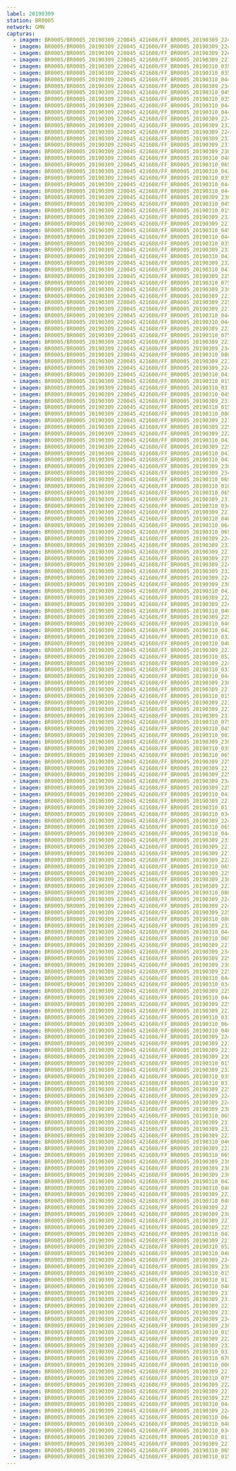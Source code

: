 ```yaml
---
label: 20190309
station: BR0005
network: GMN
capturas:
  - imagem: BR0005/BR0005_20190309_220045_421608/FF_BR0005_20190309_224658_560_0065280.fits_maxpixel.jpg
  - imagem: BR0005/BR0005_20190309_220045_421608/FF_BR0005_20190309_224536_536_0063232.fits_maxpixel.jpg
  - imagem: BR0005/BR0005_20190309_220045_421608/FF_BR0005_20190309_224627_774_0064512.fits_maxpixel.jpg
  - imagem: BR0005/BR0005_20190309_220045_421608/FF_BR0005_20190309_221414_539_0016384.fits_maxpixel.jpg
  - imagem: BR0005/BR0005_20190309_220045_421608/FF_BR0005_20190310_035647_423_0524800.fits_maxpixel.jpg
  - imagem: BR0005/BR0005_20190309_220045_421608/FF_BR0005_20190310_035535_799_0523008.fits_maxpixel.jpg
  - imagem: BR0005/BR0005_20190309_220045_421608/FF_BR0005_20190310_044142_772_0591616.fits_maxpixel.jpg
  - imagem: BR0005/BR0005_20190309_220045_421608/FF_BR0005_20190309_234750_018_0155648.fits_maxpixel.jpg
  - imagem: BR0005/BR0005_20190309_220045_421608/FF_BR0005_20190310_045629_387_0613632.fits_maxpixel.jpg
  - imagem: BR0005/BR0005_20190309_220045_421608/FF_BR0005_20190310_035616_806_0524032.fits_maxpixel.jpg
  - imagem: BR0005/BR0005_20190309_220045_421608/FF_BR0005_20190310_044030_971_0589824.fits_maxpixel.jpg
  - imagem: BR0005/BR0005_20190309_220045_421608/FF_BR0005_20190310_044314_986_0593920.fits_maxpixel.jpg
  - imagem: BR0005/BR0005_20190309_220045_421608/FF_BR0005_20190309_224953_305_0069632.fits_maxpixel.jpg
  - imagem: BR0005/BR0005_20190309_220045_421608/FF_BR0005_20190309_232249_711_0118528.fits_maxpixel.jpg
  - imagem: BR0005/BR0005_20190309_220045_421608/FF_BR0005_20190309_224932_788_0069120.fits_maxpixel.jpg
  - imagem: BR0005/BR0005_20190309_220045_421608/FF_BR0005_20190309_233243_027_0133120.fits_maxpixel.jpg
  - imagem: BR0005/BR0005_20190309_220045_421608/FF_BR0005_20190309_231129_411_0101632.fits_maxpixel.jpg
  - imagem: BR0005/BR0005_20190309_220045_421608/FF_BR0005_20190309_230118_446_0086528.fits_maxpixel.jpg
  - imagem: BR0005/BR0005_20190309_220045_421608/FF_BR0005_20190310_040551_767_0538368.fits_maxpixel.jpg
  - imagem: BR0005/BR0005_20190309_220045_421608/FF_BR0005_20190310_065427_833_0783360.fits_maxpixel.jpg
  - imagem: BR0005/BR0005_20190309_220045_421608/FF_BR0005_20190310_042340_916_0564736.fits_maxpixel.jpg
  - imagem: BR0005/BR0005_20190309_220045_421608/FF_BR0005_20190310_035444_475_0521728.fits_maxpixel.jpg
  - imagem: BR0005/BR0005_20190309_220045_421608/FF_BR0005_20190310_044823_539_0601600.fits_maxpixel.jpg
  - imagem: BR0005/BR0005_20190309_220045_421608/FF_BR0005_20190310_044213_516_0592384.fits_maxpixel.jpg
  - imagem: BR0005/BR0005_20190309_220045_421608/FF_BR0005_20190309_230625_893_0094208.fits_maxpixel.jpg
  - imagem: BR0005/BR0005_20190309_220045_421608/FF_BR0005_20190310_045239_817_0608000.fits_maxpixel.jpg
  - imagem: BR0005/BR0005_20190309_220045_421608/FF_BR0005_20190310_015156_259_0338944.fits_maxpixel.jpg
  - imagem: BR0005/BR0005_20190309_220045_421608/FF_BR0005_20190309_233943_236_0143616.fits_maxpixel.jpg
  - imagem: BR0005/BR0005_20190309_220045_421608/FF_BR0005_20190309_221546_771_0018688.fits_maxpixel.jpg
  - imagem: BR0005/BR0005_20190309_220045_421608/FF_BR0005_20190310_045229_517_0607744.fits_maxpixel.jpg
  - imagem: BR0005/BR0005_20190309_220045_421608/FF_BR0005_20190310_044833_803_0601856.fits_maxpixel.jpg
  - imagem: BR0005/BR0005_20190309_220045_421608/FF_BR0005_20190310_035434_199_0521472.fits_maxpixel.jpg
  - imagem: BR0005/BR0005_20190309_220045_421608/FF_BR0005_20190309_233354_734_0134912.fits_maxpixel.jpg
  - imagem: BR0005/BR0005_20190309_220045_421608/FF_BR0005_20190310_043106_259_0575744.fits_maxpixel.jpg
  - imagem: BR0005/BR0005_20190309_220045_421608/FF_BR0005_20190309_232310_199_0119040.fits_maxpixel.jpg
  - imagem: BR0005/BR0005_20190309_220045_421608/FF_BR0005_20190310_043929_482_0588288.fits_maxpixel.jpg
  - imagem: BR0005/BR0005_20190309_220045_421608/FF_BR0005_20190309_225535_866_0078080.fits_maxpixel.jpg
  - imagem: BR0005/BR0005_20190309_220045_421608/FF_BR0005_20190310_075723_815_0873984.fits_maxpixel.jpg
  - imagem: BR0005/BR0005_20190309_220045_421608/FF_BR0005_20190309_230300_921_0089088.fits_maxpixel.jpg
  - imagem: BR0005/BR0005_20190309_220045_421608/FF_BR0005_20190309_223641_963_0049920.fits_maxpixel.jpg
  - imagem: BR0005/BR0005_20190309_220045_421608/FF_BR0005_20190309_225546_122_0078336.fits_maxpixel.jpg
  - imagem: BR0005/BR0005_20190309_220045_421608/FF_BR0005_20190309_221557_019_0018944.fits_maxpixel.jpg
  - imagem: BR0005/BR0005_20190309_220045_421608/FF_BR0005_20190310_044152_993_0591872.fits_maxpixel.jpg
  - imagem: BR0005/BR0005_20190309_220045_421608/FF_BR0005_20190310_044041_236_0590080.fits_maxpixel.jpg
  - imagem: BR0005/BR0005_20190309_220045_421608/FF_BR0005_20190309_223925_928_0054016.fits_maxpixel.jpg
  - imagem: BR0005/BR0005_20190309_220045_421608/FF_BR0005_20190310_075611_898_0872192.fits_maxpixel.jpg
  - imagem: BR0005/BR0005_20190309_220045_421608/FF_BR0005_20190309_223855_209_0053248.fits_maxpixel.jpg
  - imagem: BR0005/BR0005_20190309_220045_421608/FF_BR0005_20190309_234800_258_0155904.fits_maxpixel.jpg
  - imagem: BR0005/BR0005_20190309_220045_421608/FF_BR0005_20190310_080038_572_0878848.fits_maxpixel.jpg
  - imagem: BR0005/BR0005_20190309_220045_421608/FF_BR0005_20190309_221424_801_0016640.fits_maxpixel.jpg
  - imagem: BR0005/BR0005_20190309_220045_421608/FF_BR0005_20190309_224017_190_0055296.fits_maxpixel.jpg
  - imagem: BR0005/BR0005_20190309_220045_421608/FF_BR0005_20190310_043219_109_0577536.fits_maxpixel.jpg
  - imagem: BR0005/BR0005_20190309_220045_421608/FF_BR0005_20190310_015429_899_0342784.fits_maxpixel.jpg
  - imagem: BR0005/BR0005_20190309_220045_421608/FF_BR0005_20190310_031231_215_0459008.fits_maxpixel.jpg
  - imagem: BR0005/BR0005_20190309_220045_421608/FF_BR0005_20190310_045219_284_0607488.fits_maxpixel.jpg
  - imagem: BR0005/BR0005_20190309_220045_421608/FF_BR0005_20190309_233253_276_0133376.fits_maxpixel.jpg
  - imagem: BR0005/BR0005_20190309_220045_421608/FF_BR0005_20190310_015125_443_0338176.fits_maxpixel.jpg
  - imagem: BR0005/BR0005_20190309_220045_421608/FF_BR0005_20190310_080509_872_0885504.fits_maxpixel.jpg
  - imagem: BR0005/BR0005_20190309_220045_421608/FF_BR0005_20190309_221435_073_0016896.fits_maxpixel.jpg
  - imagem: BR0005/BR0005_20190309_220045_421608/FF_BR0005_20190309_225248_785_0073984.fits_maxpixel.jpg
  - imagem: BR0005/BR0005_20190309_220045_421608/FF_BR0005_20190309_222706_371_0035584.fits_maxpixel.jpg
  - imagem: BR0005/BR0005_20190309_220045_421608/FF_BR0005_20190310_043919_323_0588032.fits_maxpixel.jpg
  - imagem: BR0005/BR0005_20190309_220045_421608/FF_BR0005_20190309_225238_501_0073728.fits_maxpixel.jpg
  - imagem: BR0005/BR0005_20190309_220045_421608/FF_BR0005_20190310_043025_274_0574720.fits_maxpixel.jpg
  - imagem: BR0005/BR0005_20190309_220045_421608/FF_BR0005_20190310_043939_791_0588544.fits_maxpixel.jpg
  - imagem: BR0005/BR0005_20190309_220045_421608/FF_BR0005_20190309_230108_199_0086272.fits_maxpixel.jpg
  - imagem: BR0005/BR0005_20190309_220045_421608/FF_BR0005_20190309_234135_955_0146432.fits_maxpixel.jpg
  - imagem: BR0005/BR0005_20190309_220045_421608/FF_BR0005_20190310_065508_827_0784384.fits_maxpixel.jpg
  - imagem: BR0005/BR0005_20190309_220045_421608/FF_BR0005_20190310_010540_244_0269824.fits_maxpixel.jpg
  - imagem: BR0005/BR0005_20190309_220045_421608/FF_BR0005_20190310_065803_301_0788736.fits_maxpixel.jpg
  - imagem: BR0005/BR0005_20190309_220045_421608/FF_BR0005_20190309_231332_379_0104704.fits_maxpixel.jpg
  - imagem: BR0005/BR0005_20190309_220045_421608/FF_BR0005_20190310_034458_858_0507136.fits_maxpixel.jpg
  - imagem: BR0005/BR0005_20190309_220045_421608/FF_BR0005_20190309_221137_828_0013056.fits_maxpixel.jpg
  - imagem: BR0005/BR0005_20190309_220045_421608/FF_BR0005_20190310_040949_702_0544256.fits_maxpixel.jpg
  - imagem: BR0005/BR0005_20190309_220045_421608/FF_BR0005_20190310_064300_549_0766720.fits_maxpixel.jpg
  - imagem: BR0005/BR0005_20190309_220045_421608/FF_BR0005_20190310_065712_010_0787456.fits_maxpixel.jpg
  - imagem: BR0005/BR0005_20190309_220045_421608/FF_BR0005_20190309_224922_546_0068864.fits_maxpixel.jpg
  - imagem: BR0005/BR0005_20190309_220045_421608/FF_BR0005_20190309_232239_458_0118272.fits_maxpixel.jpg
  - imagem: BR0005/BR0005_20190309_220045_421608/FF_BR0005_20190309_221658_503_0020480.fits_maxpixel.jpg
  - imagem: BR0005/BR0005_20190309_220045_421608/FF_BR0005_20190309_225454_835_0077056.fits_maxpixel.jpg
  - imagem: BR0005/BR0005_20190309_220045_421608/FF_BR0005_20190309_224006_945_0055040.fits_maxpixel.jpg
  - imagem: BR0005/BR0005_20190309_220045_421608/FF_BR0005_20190309_232951_067_0129024.fits_maxpixel.jpg
  - imagem: BR0005/BR0005_20190309_220045_421608/FF_BR0005_20190309_224302_824_0059392.fits_maxpixel.jpg
  - imagem: BR0005/BR0005_20190309_220045_421608/FF_BR0005_20190309_230209_697_0087808.fits_maxpixel.jpg
  - imagem: BR0005/BR0005_20190309_220045_421608/FF_BR0005_20190310_043116_511_0576000.fits_maxpixel.jpg
  - imagem: BR0005/BR0005_20190309_220045_421608/FF_BR0005_20190309_222534_138_0033280.fits_maxpixel.jpg
  - imagem: BR0005/BR0005_20190309_220045_421608/FF_BR0005_20190309_224648_266_0065024.fits_maxpixel.jpg
  - imagem: BR0005/BR0005_20190309_220045_421608/FF_BR0005_20190310_040419_441_0536064.fits_maxpixel.jpg
  - imagem: BR0005/BR0005_20190309_220045_421608/FF_BR0005_20190309_225434_340_0076544.fits_maxpixel.jpg
  - imagem: BR0005/BR0005_20190309_220045_421608/FF_BR0005_20190310_040531_293_0537856.fits_maxpixel.jpg
  - imagem: BR0005/BR0005_20190309_220045_421608/FF_BR0005_20190310_042543_886_0567808.fits_maxpixel.jpg
  - imagem: BR0005/BR0005_20190309_220045_421608/FF_BR0005_20190310_032739_708_0481280.fits_maxpixel.jpg
  - imagem: BR0005/BR0005_20190309_220045_421608/FF_BR0005_20190310_040358_949_0535552.fits_maxpixel.jpg
  - imagem: BR0005/BR0005_20190309_220045_421608/FF_BR0005_20190309_223306_576_0044544.fits_maxpixel.jpg
  - imagem: BR0005/BR0005_20190309_220045_421608/FF_BR0005_20190310_052117_988_0650240.fits_maxpixel.jpg
  - imagem: BR0005/BR0005_20190309_220045_421608/FF_BR0005_20190309_224729_319_0066048.fits_maxpixel.jpg
  - imagem: BR0005/BR0005_20190309_220045_421608/FF_BR0005_20190310_033258_415_0489216.fits_maxpixel.jpg
  - imagem: BR0005/BR0005_20190309_220045_421608/FF_BR0005_20190310_044722_640_0600064.fits_maxpixel.jpg
  - imagem: BR0005/BR0005_20190309_220045_421608/FF_BR0005_20190309_230138_961_0087040.fits_maxpixel.jpg
  - imagem: BR0005/BR0005_20190309_220045_421608/FF_BR0005_20190309_221117_325_0012544.fits_maxpixel.jpg
  - imagem: BR0005/BR0005_20190309_220045_421608/FF_BR0005_20190310_015939_254_0350464.fits_maxpixel.jpg
  - imagem: BR0005/BR0005_20190309_220045_421608/FF_BR0005_20190309_223733_204_0051200.fits_maxpixel.jpg
  - imagem: BR0005/BR0005_20190309_220045_421608/FF_BR0005_20190309_223652_243_0050176.fits_maxpixel.jpg
  - imagem: BR0005/BR0005_20190309_220045_421608/FF_BR0005_20190309_233404_984_0135168.fits_maxpixel.jpg
  - imagem: BR0005/BR0005_20190309_220045_421608/FF_BR0005_20190310_075551_432_0871680.fits_maxpixel.jpg
  - imagem: BR0005/BR0005_20190309_220045_421608/FF_BR0005_20190310_045250_066_0608256.fits_maxpixel.jpg
  - imagem: BR0005/BR0005_20190309_220045_421608/FF_BR0005_20190310_002811_161_0215552.fits_maxpixel.jpg
  - imagem: BR0005/BR0005_20190309_220045_421608/FF_BR0005_20190309_230240_444_0088576.fits_maxpixel.jpg
  - imagem: BR0005/BR0005_20190309_220045_421608/FF_BR0005_20190310_035657_675_0525056.fits_maxpixel.jpg
  - imagem: BR0005/BR0005_20190309_220045_421608/FF_BR0005_20190310_065529_513_0784896.fits_maxpixel.jpg
  - imagem: BR0005/BR0005_20190309_220045_421608/FF_BR0005_20190309_225403_634_0075776.fits_maxpixel.jpg
  - imagem: BR0005/BR0005_20190309_220045_421608/FF_BR0005_20190309_221127_576_0012800.fits_maxpixel.jpg
  - imagem: BR0005/BR0005_20190309_220045_421608/FF_BR0005_20190309_225525_612_0077824.fits_maxpixel.jpg
  - imagem: BR0005/BR0005_20190309_220045_421608/FF_BR0005_20190309_234534_513_0152320.fits_maxpixel.jpg
  - imagem: BR0005/BR0005_20190309_220045_421608/FF_BR0005_20190309_225627_120_0079360.fits_maxpixel.jpg
  - imagem: BR0005/BR0005_20190309_220045_421608/FF_BR0005_20190310_043757_256_0585984.fits_maxpixel.jpg
  - imagem: BR0005/BR0005_20190309_220045_421608/FF_BR0005_20190309_221218_820_0014080.fits_maxpixel.jpg
  - imagem: BR0005/BR0005_20190309_220045_421608/FF_BR0005_20190310_011931_503_0290560.fits_maxpixel.jpg
  - imagem: BR0005/BR0005_20190309_220045_421608/FF_BR0005_20190310_034316_365_0504576.fits_maxpixel.jpg
  - imagem: BR0005/BR0005_20190309_220045_421608/FF_BR0005_20190309_224617_541_0064256.fits_maxpixel.jpg
  - imagem: BR0005/BR0005_20190309_220045_421608/FF_BR0005_20190310_065448_341_0783872.fits_maxpixel.jpg
  - imagem: BR0005/BR0005_20190309_220045_421608/FF_BR0005_20190310_044051_469_0590336.fits_maxpixel.jpg
  - imagem: BR0005/BR0005_20190309_220045_421608/FF_BR0005_20190309_233102_862_0130816.fits_maxpixel.jpg
  - imagem: BR0005/BR0005_20190309_220045_421608/FF_BR0005_20190309_221708_752_0020736.fits_maxpixel.jpg
  - imagem: BR0005/BR0005_20190309_220045_421608/FF_BR0005_20190309_221901_827_0023552.fits_maxpixel.jpg
  - imagem: BR0005/BR0005_20190309_220045_421608/FF_BR0005_20190309_222604_882_0034048.fits_maxpixel.jpg
  - imagem: BR0005/BR0005_20190309_220045_421608/FF_BR0005_20190310_065722_262_0787712.fits_maxpixel.jpg
  - imagem: BR0005/BR0005_20190309_220045_421608/FF_BR0005_20190309_225003_534_0069888.fits_maxpixel.jpg
  - imagem: BR0005/BR0005_20190309_220045_421608/FF_BR0005_20190309_230159_460_0087552.fits_maxpixel.jpg
  - imagem: BR0005/BR0005_20190309_220045_421608/FF_BR0005_20190309_222554_638_0033792.fits_maxpixel.jpg
  - imagem: BR0005/BR0005_20190309_220045_421608/FF_BR0005_20190310_080459_600_0885248.fits_maxpixel.jpg
  - imagem: BR0005/BR0005_20190309_220045_421608/FF_BR0005_20190309_224638_017_0064768.fits_maxpixel.jpg
  - imagem: BR0005/BR0005_20190309_220045_421608/FF_BR0005_20190309_224708_803_0065536.fits_maxpixel.jpg
  - imagem: BR0005/BR0005_20190309_220045_421608/FF_BR0005_20190309_225413_842_0076032.fits_maxpixel.jpg
  - imagem: BR0005/BR0005_20190309_220045_421608/FF_BR0005_20190310_080743_605_0889344.fits_maxpixel.jpg
  - imagem: BR0005/BR0005_20190309_220045_421608/FF_BR0005_20190309_232637_034_0124160.fits_maxpixel.jpg
  - imagem: BR0005/BR0005_20190309_220045_421608/FF_BR0005_20190310_044223_740_0592640.fits_maxpixel.jpg
  - imagem: BR0005/BR0005_20190309_220045_421608/FF_BR0005_20190310_065417_589_0783104.fits_maxpixel.jpg
  - imagem: BR0005/BR0005_20190309_220045_421608/FF_BR0005_20190309_221800_318_0022016.fits_maxpixel.jpg
  - imagem: BR0005/BR0005_20190309_220045_421608/FF_BR0005_20190309_234521_413_0152064.fits_maxpixel.jpg
  - imagem: BR0005/BR0005_20190309_220045_421608/FF_BR0005_20190309_225157_501_0072704.fits_maxpixel.jpg
  - imagem: BR0005/BR0005_20190309_220045_421608/FF_BR0005_20190309_230250_690_0088832.fits_maxpixel.jpg
  - imagem: BR0005/BR0005_20190309_220045_421608/FF_BR0005_20190309_225616_855_0079104.fits_maxpixel.jpg
  - imagem: BR0005/BR0005_20190309_220045_421608/FF_BR0005_20190310_044234_026_0592896.fits_maxpixel.jpg
  - imagem: BR0005/BR0005_20190309_220045_421608/FF_BR0005_20190310_034438_383_0506624.fits_maxpixel.jpg
  - imagem: BR0005/BR0005_20190309_220045_421608/FF_BR0005_20190309_225954_587_0084480.fits_maxpixel.jpg
  - imagem: BR0005/BR0005_20190309_220045_421608/FF_BR0005_20190310_044132_492_0591360.fits_maxpixel.jpg
  - imagem: BR0005/BR0005_20190309_220045_421608/FF_BR0005_20190309_225444_589_0076800.fits_maxpixel.jpg
  - imagem: BR0005/BR0005_20190309_220045_421608/FF_BR0005_20190309_223631_715_0049664.fits_maxpixel.jpg
  - imagem: BR0005/BR0005_20190309_220045_421608/FF_BR0005_20190310_033745_592_0496384.fits_maxpixel.jpg
  - imagem: BR0005/BR0005_20190309_220045_421608/FF_BR0005_20190310_064806_627_0773888.fits_maxpixel.jpg
  - imagem: BR0005/BR0005_20190309_220045_421608/FF_BR0005_20190310_040338_457_0535040.fits_maxpixel.jpg
  - imagem: BR0005/BR0005_20190309_220045_421608/FF_BR0005_20190309_224313_081_0059648.fits_maxpixel.jpg
  - imagem: BR0005/BR0005_20190309_220045_421608/FF_BR0005_20190309_221810_563_0022272.fits_maxpixel.jpg
  - imagem: BR0005/BR0005_20190309_220045_421608/FF_BR0005_20190309_221536_525_0018432.fits_maxpixel.jpg
  - imagem: BR0005/BR0005_20190309_220045_421608/FF_BR0005_20190309_230149_199_0087296.fits_maxpixel.jpg
  - imagem: BR0005/BR0005_20190309_220045_421608/FF_BR0005_20190310_015206_424_0339200.fits_maxpixel.jpg
  - imagem: BR0005/BR0005_20190309_220045_421608/FF_BR0005_20190309_232320_463_0119296.fits_maxpixel.jpg
  - imagem: BR0005/BR0005_20190309_220045_421608/FF_BR0005_20190310_035525_440_0522752.fits_maxpixel.jpg
  - imagem: BR0005/BR0005_20190309_220045_421608/FF_BR0005_20190310_031210_682_0458496.fits_maxpixel.jpg
  - imagem: BR0005/BR0005_20190309_220045_421608/FF_BR0005_20190309_225424_090_0076288.fits_maxpixel.jpg
  - imagem: BR0005/BR0005_20190309_220045_421608/FF_BR0005_20190309_224058_937_0056320.fits_maxpixel.jpg
  - imagem: BR0005/BR0005_20190309_220045_421608/FF_BR0005_20190309_224943_038_0069376.fits_maxpixel.jpg
  - imagem: BR0005/BR0005_20190309_220045_421608/FF_BR0005_20190309_230219_982_0088064.fits_maxpixel.jpg
  - imagem: BR0005/BR0005_20190309_220045_421608/FF_BR0005_20190310_065458_573_0784128.fits_maxpixel.jpg
  - imagem: BR0005/BR0005_20190309_220045_421608/FF_BR0005_20190309_231119_141_0101376.fits_maxpixel.jpg
  - imagem: BR0005/BR0005_20190309_220045_421608/FF_BR0005_20190309_232646_498_0124416.fits_maxpixel.jpg
  - imagem: BR0005/BR0005_20190309_220045_421608/FF_BR0005_20190309_222911_901_0038656.fits_maxpixel.jpg
  - imagem: BR0005/BR0005_20190309_220045_421608/FF_BR0005_20190310_040429_693_0536320.fits_maxpixel.jpg
  - imagem: BR0005/BR0005_20190309_220045_421608/FF_BR0005_20190309_222716_621_0035840.fits_maxpixel.jpg
  - imagem: BR0005/BR0005_20190309_220045_421608/FF_BR0005_20190310_065519_295_0784640.fits_maxpixel.jpg
  - imagem: BR0005/BR0005_20190309_220045_421608/FF_BR0005_20190309_230128_706_0086784.fits_maxpixel.jpg
  - imagem: BR0005/BR0005_20190309_220045_421608/FF_BR0005_20190309_230016_961_0084992.fits_maxpixel.jpg
  - imagem: BR0005/BR0005_20190309_220045_421608/FF_BR0005_20190309_230057_950_0086016.fits_maxpixel.jpg
  - imagem: BR0005/BR0005_20190309_220045_421608/FF_BR0005_20190310_042351_140_0564992.fits_maxpixel.jpg
  - imagem: BR0005/BR0005_20190309_220045_421608/FF_BR0005_20190310_040348_713_0535296.fits_maxpixel.jpg
  - imagem: BR0005/BR0005_20190309_220045_421608/FF_BR0005_20190309_223905_439_0053504.fits_maxpixel.jpg
  - imagem: BR0005/BR0005_20190309_220045_421608/FF_BR0005_20190310_040612_261_0538880.fits_maxpixel.jpg
  - imagem: BR0005/BR0005_20190309_220045_421608/FF_BR0005_20190309_221257_331_0014336.fits_maxpixel.jpg
  - imagem: BR0005/BR0005_20190309_220045_421608/FF_BR0005_20190309_230027_210_0085248.fits_maxpixel.jpg
  - imagem: BR0005/BR0005_20190309_220045_421608/FF_BR0005_20190309_221912_046_0023808.fits_maxpixel.jpg
  - imagem: BR0005/BR0005_20190309_220045_421608/FF_BR0005_20190309_225637_370_0079616.fits_maxpixel.jpg
  - imagem: BR0005/BR0005_20190309_220045_421608/FF_BR0005_20190310_042523_376_0567296.fits_maxpixel.jpg
  - imagem: BR0005/BR0005_20190309_220045_421608/FF_BR0005_20190309_221353_005_0015872.fits_maxpixel.jpg
  - imagem: BR0005/BR0005_20190309_220045_421608/FF_BR0005_20190310_052706_389_0658944.fits_maxpixel.jpg
  - imagem: BR0005/BR0005_20190309_220045_421608/FF_BR0005_20190310_040541_502_0538112.fits_maxpixel.jpg
  - imagem: BR0005/BR0005_20190309_220045_421608/FF_BR0005_20190309_224719_058_0065792.fits_maxpixel.jpg
  - imagem: BR0005/BR0005_20190309_220045_421608/FF_BR0005_20190309_230230_184_0088320.fits_maxpixel.jpg
  - imagem: BR0005/BR0005_20190309_220045_421608/FF_BR0005_20190310_015419_658_0342528.fits_maxpixel.jpg
  - imagem: BR0005/BR0005_20190309_220045_421608/FF_BR0005_20190310_011952_002_0291072.fits_maxpixel.jpg
  - imagem: BR0005/BR0005_20190309_220045_421608/FF_BR0005_20190310_040002_138_0529664.fits_maxpixel.jpg
  - imagem: BR0005/BR0005_20190309_220045_421608/FF_BR0005_20190309_231139_648_0101888.fits_maxpixel.jpg
  - imagem: BR0005/BR0005_20190309_220045_421608/FF_BR0005_20190309_231322_115_0104448.fits_maxpixel.jpg
  - imagem: BR0005/BR0005_20190309_220045_421608/FF_BR0005_20190309_223916_039_0053760.fits_maxpixel.jpg
  - imagem: BR0005/BR0005_20190309_220045_421608/FF_BR0005_20190309_233953_493_0143872.fits_maxpixel.jpg
  - imagem: BR0005/BR0005_20190309_220045_421608/FF_BR0005_20190309_234125_725_0146176.fits_maxpixel.jpg
  - imagem: BR0005/BR0005_20190309_220045_421608/FF_BR0005_20190309_230047_705_0085760.fits_maxpixel.jpg
  - imagem: BR0005/BR0005_20190309_220045_421608/FF_BR0005_20190310_015216_694_0339456.fits_maxpixel.jpg
  - imagem: BR0005/BR0005_20190309_220045_421608/FF_BR0005_20190309_222544_391_0033536.fits_maxpixel.jpg
  - imagem: BR0005/BR0005_20190309_220045_421608/FF_BR0005_20190309_232259_990_0118784.fits_maxpixel.jpg
  - imagem: BR0005/BR0005_20190309_220045_421608/FF_BR0005_20190310_031200_423_0458240.fits_maxpixel.jpg
  - imagem: BR0005/BR0005_20190309_220045_421608/FF_BR0005_20190310_070129_840_0793856.fits_maxpixel.jpg
  - imagem: BR0005/BR0005_20190309_220045_421608/FF_BR0005_20190310_000347_833_0179200.fits_maxpixel.jpg
  - imagem: BR0005/BR0005_20190309_220045_421608/FF_BR0005_20190309_221404_327_0016128.fits_maxpixel.jpg
  - imagem: BR0005/BR0005_20190309_220045_421608/FF_BR0005_20190310_075734_083_0874240.fits_maxpixel.jpg
  - imagem: BR0005/BR0005_20190309_220045_421608/FF_BR0005_20190309_222523_893_0033024.fits_maxpixel.jpg
  - imagem: BR0005/BR0005_20190309_220045_421608/FF_BR0005_20190309_221445_291_0017152.fits_maxpixel.jpg
  - imagem: BR0005/BR0005_20190309_220045_421608/FF_BR0005_20190309_225259_001_0074240.fits_maxpixel.jpg
  - imagem: BR0005/BR0005_20190309_220045_421608/FF_BR0005_20190310_044122_229_0591104.fits_maxpixel.jpg
  - imagem: BR0005/BR0005_20190309_220045_421608/FF_BR0005_20190309_224027_420_0055552.fits_maxpixel.jpg
  - imagem: BR0005/BR0005_20190309_220045_421608/FF_BR0005_20190310_064148_790_0764928.fits_maxpixel.jpg
  - imagem: BR0005/BR0005_20190309_220045_421608/FF_BR0005_20190310_040602_008_0538624.fits_maxpixel.jpg
  - imagem: BR0005/BR0005_20190309_220045_421608/FF_BR0005_20190310_034428_115_0506368.fits_maxpixel.jpg
  - imagem: BR0005/BR0005_20190309_220045_421608/FF_BR0005_20190310_011941_768_0290816.fits_maxpixel.jpg
  - imagem: BR0005/BR0005_20190309_220045_421608/FF_BR0005_20190309_221729_250_0021248.fits_maxpixel.jpg
  - imagem: BR0005/BR0005_20190309_220045_421608/FF_BR0005_20190310_065407_367_0782848.fits_maxpixel.jpg
  - imagem: BR0005/BR0005_20190309_220045_421608/FF_BR0005_20190310_015145_933_0338688.fits_maxpixel.jpg
---
```

